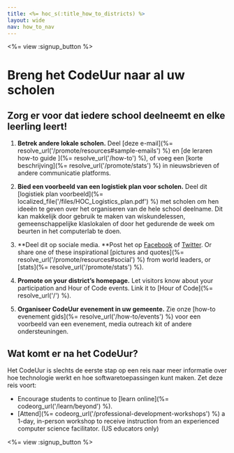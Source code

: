 ```yaml
---
title: <%= hoc_s(:title_how_to_districts) %>
layout: wide
nav: how_to_nav
---
```

<%= view :signup_button %>

# Breng het CodeUur naar al uw scholen

## Zorg er voor dat iedere school deelneemt en elke leerling leert!

1. **Betrek andere lokale scholen.** Deel [deze e-mail](%= resolve_url('/promote/resources#sample-emails') %) en [de leraren how-to guide ](%= resolve_url('/how-to') %), of voeg een [korte beschrijving](%= resolve_url('/promote/stats') %) in nieuwsbrieven of andere communicatie platforms.

2. **Bied een voorbeeld van een logistiek plan voor scholen.** Deel dit [logistiek plan voorbeeld](%= localized_file('/files/HOC_Logistics_plan.pdf') %) met scholen om hen ideeën te geven over het organiseren van de hele school deelname. Dit kan makkelijk door gebruik te maken van wiskundelessen, gemeenschappelijke klaslokalen of door het gedurende de week om beurten in het computerlab te doen.

3. **Deel dit op sociale media. **Post het op [Facebook](https://www.facebook.com/sharer/sharer.php?u=http%3A%2F%2Fhourofcode.com%2Fus) of [Twitter](https://twitter.com/intent/tweet?url=http%3A%2F%2Fhourofcode.com&text=I%27m%20participating%20in%20this%20year%27s%20%23HourOfCode%2C%20are%20you%3F%20%40codeorg&original_referer=https%3A%2F%2Fwww.google.com%2Furl%3Fq%3Dhttps%253A%252F%252Ftwitter.com%252Fshare%253Fhashtags%253D%2526amp%253Brelated%253Dcodeorg%2526amp%253Btext%253DI%252527m%252Bparticipating%252Bin%252Bthis%252Byear%252527s%252B%252523HourOfCode%25252C%252Bare%252Byou%25253F%252B%252540codeorg%2526amp%253Burl%253Dhttp%25253A%25252F%25252Fhourofcode.com%26sa%3DD%26sntz%3D1%26usg%3DAFQjCNE1GLTUbKZfMlEh9Aj5w0iswz6PYQ&related=codeorg&hashtags=). Or share one of these inspirational [pictures and quotes](%= resolve_url('/promote/resources#social') %) from world leaders, or [stats](%= resolve_url('/promote/stats') %).

4. **Promote on your district’s homepage.** Let visitors know about your participation and Hour of Code events. Link it to [Hour of Code](%= resolve_url('/') %).

5. **Organiseer CodeUur evenement in uw gemeente.** Zie onze [how-to evenement gids](%= resolve_url('/how-to/events') %) voor een voorbeeld van een evenement, media outreach kit of andere ondersteuningen.

## Wat komt er na het CodeUur?

Het CodeUur is slechts de eerste stap op een reis naar meer informatie over hoe technologie werkt en hoe softwaretoepassingen kunt maken. Zet deze reis voort:

- Encourage students to continue to [learn online](%= codeorg_url('/learn/beyond') %).
- [Attend](%= codeorg_url('/professional-development-workshops') %) a 1-day, in-person workshop to receive instruction from an experienced computer science facilitator. (US educators only)

<%= view :signup_button %>